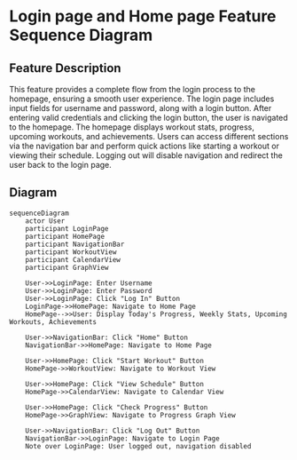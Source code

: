 # Login page and Home page Feature Sequence Diagram

## Feature Description
This feature provides a complete flow from the login process to the homepage, ensuring a smooth user experience. The login page includes input fields for username and password, along with a login button. After entering valid credentials and clicking the login button, the user is navigated to the homepage. The homepage displays workout stats, progress, upcoming workouts, and achievements. Users can access different sections via the navigation bar and perform quick actions like starting a workout or viewing their schedule. Logging out will disable navigation and redirect the user back to the login page.


## Diagram
```mermaid
sequenceDiagram
    actor User
    participant LoginPage
    participant HomePage
    participant NavigationBar
    participant WorkoutView
    participant CalendarView
    participant GraphView

    User->>LoginPage: Enter Username
    User->>LoginPage: Enter Password
    User->>LoginPage: Click "Log In" Button
    LoginPage->>HomePage: Navigate to Home Page
    HomePage-->>User: Display Today's Progress, Weekly Stats, Upcoming Workouts, Achievements
    
    User->>NavigationBar: Click "Home" Button
    NavigationBar->>HomePage: Navigate to Home Page
    
    User->>HomePage: Click "Start Workout" Button
    HomePage->>WorkoutView: Navigate to Workout View
    
    User->>HomePage: Click "View Schedule" Button
    HomePage->>CalendarView: Navigate to Calendar View

    User->>HomePage: Click "Check Progress" Button
    HomePage->>GraphView: Navigate to Progress Graph View
    
    User->>NavigationBar: Click "Log Out" Button
    NavigationBar->>LoginPage: Navigate to Login Page
    Note over LoginPage: User logged out, navigation disabled